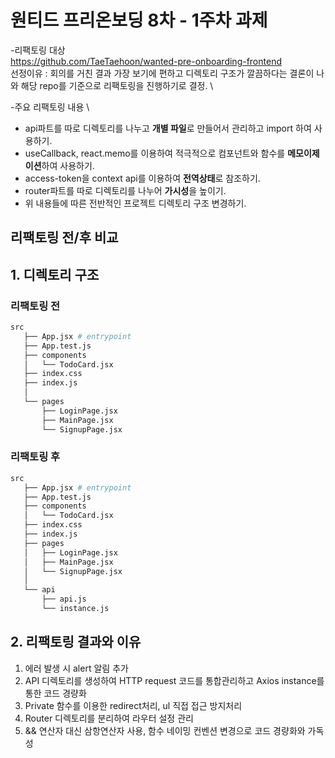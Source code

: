 # 원티드 프리온보딩 8차 - 1주차 과제

-리팩토링 대상 \
https://github.com/TaeTaehoon/wanted-pre-onboarding-frontend \
선정이유 : 회의를 거친 결과 가장 보기에 편하고 디렉토리 구조가 깔끔하다는 결론이 나와 해당 repo를 기준으로 리팩토링을 진행하기로 결정. \

-주요 리팩토링 내용 \
* api파트를 따로 디렉토리를 나누고 **개별 파일**로 만들어서 관리하고 import 하여 사용하기.
* useCallback, react.memo를 이용하여 적극적으로 컴포넌트와 함수를 **메모이제이션**하여 사용하기.
* access-token을 context api를 이용하여 **전역상태**로 참조하기.
* router파트를 따로 디렉토리를 나누어 **가시성**을 높이기.
* 위 내용들에 따른 전반적인 프로젝트 디렉토리 구조 변경하기.

## 리팩토링 전/후 비교

## 1. 디렉토리 구조

### 리팩토링 전

```bash
src
   ├── App.jsx # entrypoint
   ├── App.test.js
   ├── components
   │   └── TodoCard.jsx
   ├── index.css
   ├── index.js
   │   
   └── pages
       ├── LoginPage.jsx
       ├── MainPage.jsx
       └── SignupPage.jsx
```

### 리팩토링 후

```bash
src
   ├── App.jsx # entrypoint
   ├── App.test.js
   ├── components
   │   └── TodoCard.jsx
   ├── index.css
   ├── index.js
   ├── pages
   │   ├── LoginPage.jsx
   │   ├── MainPage.jsx
   │   └── SignupPage.jsx
   │   
   └── api
       ├── api.js
       └── instance.js
```

## 2. 리팩토링 결과와 이유

1. 에러 발생 시 alert 알림 추가
2. API 디렉토리를 생성하여 HTTP request 코드를 통합관리하고 Axios instance를 통한 코드 경량화
3. Private 함수를 이용한 redirect처리, ul 직접 접근 방지처리
4. Router 디렉토리를 분리하여 라우터 설정 관리
5. && 연산자 대신 삼항연산자 사용, 함수 네이밍 컨벤션 변경으로 코드 경량화와 가독성 
